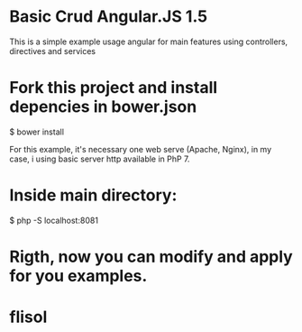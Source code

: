 # Basic Crud Angular.JS 1.5
This is a simple example usage angular for main features using controllers, directives and services

# Fork this project and install depencies in bower.json
$ bower install

For this example, it's necessary one web serve (Apache, Nginx), in my case, i using basic server http available in PhP 7.
# Inside main directory:
$ php -S localhost:8081

# Rigth, now you can modify and apply for you examples.
# flisol
